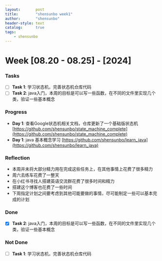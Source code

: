 ```yaml
---
layout:       post
title:        "shensunbo week1"
author:       "shensunbo"
header-style: text
catalog:      true
tags:
    - shensunbo
---
```


**Week [08.20 - 08.25] - [2024]**
=============================

### Tasks

* [ ] **Task 1**: 学习状态机，完善状态机仓库代码
* [ ] **Task 2**: java入门，本周的目标是可以写一些函数，在不同的文件里实现几个类，验证一些基本概念

### Progress

* **Day 1**: 查看Google状态机相关文档，仓库更新了一个基础版状态机[https://github.com/shensunbo/state_machine_complete](https://github.com/shensunbo/state_machine_complete)
* **Day 1**: java 基本概念学习 [https://github.com/shensunbo/learn_java](https://github.com/shensunbo/learn_java)  

### Reflection

* 本周并未将大部分精力用在完成这些任务上，在其他事情上花费了很多精力
* 周六去练车花费了一整天
* 在小红书寻找人搭建英语交流群花费了很多时间和精力
* 搭建这个博客也花费了一些时间
* 下周指定计划之间要考虑到其他可能要做的事情，尽可能制定一些可以基本完成的计划

### Done

* [x] **Task 2**: java入门，本周的目标是可以写一些函数，在不同的文件里实现几个类，验证一些基本概念

### Not Done
* [ ] **Task 1**: 学习状态机，完善状态机仓库代码